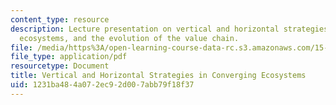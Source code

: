 ```yaml
---
content_type: resource
description: Lecture presentation on vertical and horizontal strategies in converging
  ecosystems, and the evolution of the value chain.
file: /media/https%3A/open-learning-course-data-rc.s3.amazonaws.com/15-912-technology-strategy-fall-2008/1231ba484a072ec92d007abb79f18f37_lec_14.pdf
file_type: application/pdf
resourcetype: Document
title: Vertical and Horizontal Strategies in Converging Ecosystems
uid: 1231ba48-4a07-2ec9-2d00-7abb79f18f37
---
```

